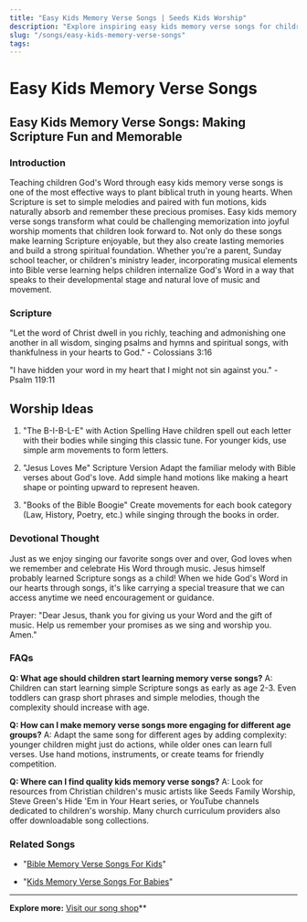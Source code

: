 ```yaml
---
title: "Easy Kids Memory Verse Songs | Seeds Kids Worship"
description: "Explore inspiring easy kids memory verse songs for children's worship and faith development. Biblical music resources for families and ministry."
slug: "/songs/easy-kids-memory-verse-songs"
tags:
---
```


# Easy Kids Memory Verse Songs

## Easy Kids Memory Verse Songs: Making Scripture Fun and Memorable

### Introduction
Teaching children God's Word through easy kids memory verse songs is one of the most effective ways to plant biblical truth in young hearts. When Scripture is set to simple melodies and paired with fun motions, kids naturally absorb and remember these precious promises. Easy kids memory verse songs transform what could be challenging memorization into joyful worship moments that children look forward to. Not only do these songs make learning Scripture enjoyable, but they also create lasting memories and build a strong spiritual foundation. Whether you're a parent, Sunday school teacher, or children's ministry leader, incorporating musical elements into Bible verse learning helps children internalize God's Word in a way that speaks to their developmental stage and natural love of music and movement.

### Scripture
"Let the word of Christ dwell in you richly, teaching and admonishing one another in all wisdom, singing psalms and hymns and spiritual songs, with thankfulness in your hearts to God." - Colossians 3:16

"I have hidden your word in my heart that I might not sin against you." - Psalm 119:11

## Worship Ideas
1. "The B-I-B-L-E" with Action Spelling
Have children spell out each letter with their bodies while singing this classic tune. For younger kids, use simple arm movements to form letters.

2. "Jesus Loves Me" Scripture Version
Adapt the familiar melody with Bible verses about God's love. Add simple hand motions like making a heart shape or pointing upward to represent heaven.

3. "Books of the Bible Boogie"
Create movements for each book category (Law, History, Poetry, etc.) while singing through the books in order.

### Devotional Thought
Just as we enjoy singing our favorite songs over and over, God loves when we remember and celebrate His Word through music. Jesus himself probably learned Scripture songs as a child! When we hide God's Word in our hearts through songs, it's like carrying a special treasure that we can access anytime we need encouragement or guidance.

Prayer: "Dear Jesus, thank you for giving us your Word and the gift of music. Help us remember your promises as we sing and worship you. Amen."

### FAQs
**Q: What age should children start learning memory verse songs?**
A: Children can start learning simple Scripture songs as early as age 2-3. Even toddlers can grasp short phrases and simple melodies, though the complexity should increase with age.

**Q: How can I make memory verse songs more engaging for different age groups?**
A: Adapt the same song for different ages by adding complexity: younger children might just do actions, while older ones can learn full verses. Use hand motions, instruments, or create teams for friendly competition.

**Q: Where can I find quality kids memory verse songs?**
A: Look for resources from Christian children's music artists like Seeds Family Worship, Steve Green's Hide 'Em in Your Heart series, or YouTube channels dedicated to children's worship. Many church curriculum providers also offer downloadable song collections.

### Related Songs

- "[Bible Memory Verse Songs For Kids](/songs/bible-memory-verse-songs-for-kids/)"

- "[Kids Memory Verse Songs For Babies](/songs/kids-memory-verse-songs-for-babies/)"

---

**Explore more:** [Visit our song shop](https://seedskidsworship.com/shop)**

<!-- Schema Markup -->
<script type="application/ld+json">
{
  "@context": "https://schema.org",
  "@type": "MusicRecording",
  "name": "Easy Kids Memory Verse Songs",
  "byArtist": {
    "@type": "MusicGroup",
    "name": "Seeds Kids Worship"
  },
  "isFamilyFriendly": true,
  "url": "https://seedskidsworship.com/songs/easy-kids-memory-verse-songs/"
}
</script>